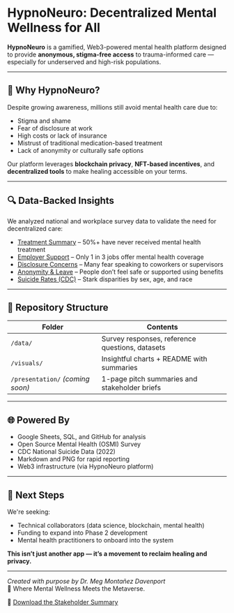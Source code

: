 # HypnoNeuro: Decentralized Mental Wellness for All

**HypnoNeuro** is a gamified, Web3-powered mental health platform designed to provide **anonymous, stigma-free access** to trauma-informed care — especially for underserved and high-risk populations.

---

## 🧠 Why HypnoNeuro?

Despite growing awareness, millions still avoid mental health care due to:

- Stigma and shame
- Fear of disclosure at work
- High costs or lack of insurance
- Mistrust of traditional medication-based treatment
- Lack of anonymity or culturally safe options

Our platform leverages **blockchain privacy**, **NFT-based incentives**, and **decentralized tools** to make healing accessible on your terms.

---

## 🔍 Data-Backed Insights

We analyzed national and workplace survey data to validate the need for decentralized care:

- [Treatment Summary](visuals/README.md) – 50%+ have never received mental health treatment
- [Employer Support](visuals/README.md) – Only 1 in 3 jobs offer mental health coverage
- [Disclosure Concerns](visuals/README.md) – Many fear speaking to coworkers or supervisors
- [Anonymity & Leave](visuals/README.md) – People don’t feel safe or supported using benefits
- [Suicide Rates (CDC)](visuals/README.md) – Stark disparities by sex, age, and race

---

## 📁 Repository Structure

| Folder       | Contents                                       |
|--------------|------------------------------------------------|
| `/data/`     | Survey responses, reference questions, datasets |
| `/visuals/`  | Insightful charts + README with summaries      |
| `/presentation/` *(coming soon)* | 1-page pitch summaries and stakeholder briefs |

---

## 🌐 Powered By

- Google Sheets, SQL, and GitHub for analysis
- Open Source Mental Health (OSMI) Survey
- CDC National Suicide Data (2022)
- Markdown and PNG for rapid reporting
- Web3 infrastructure (via HypnoNeuro platform)

---

## 📣 Next Steps

We're seeking:
- Technical collaborators (data science, blockchain, mental health)
- Funding to expand into Phase 2 development
- Mental health practitioners to onboard into the system

**This isn’t just another app — it’s a movement to reclaim healing and privacy.**

---

*Created with purpose by Dr. Meg Montañez Davenport*  
🧬 Where Mental Wellness Meets the Metaverse.

📄 [Download the Stakeholder Summary](presentation/stakeholder_summary.md)

